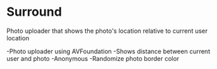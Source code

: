 # Surround
Photo uploader that shows the photo's location relative to current user location

-Photo uploader using AVFoundation
-Shows distance between current user and photo
-Anonymous
-Randomize photo border color

